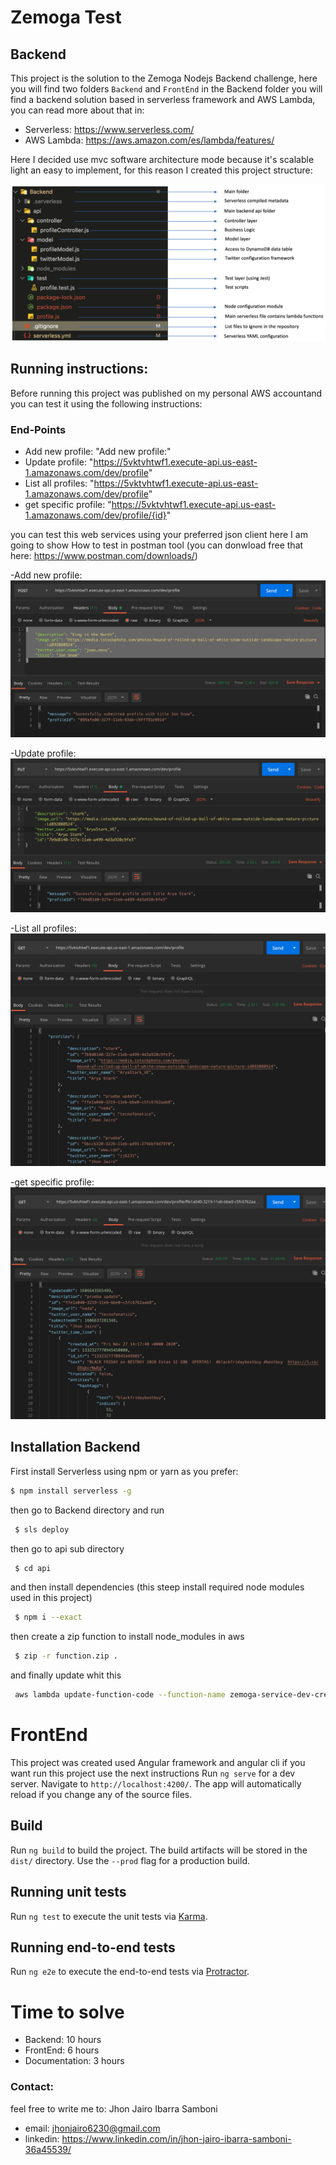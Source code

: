 # Zemoga Test
## Backend
This project is the solution to the Zemoga Nodejs Backend challenge, here you will find two folders `Backend` and `FrontEnd` in the Backend folder you will find a backend solution based in serverless framework and AWS Lambda, you can read more about that in:

- Serverless: https://www.serverless.com/
- AWS Lambda: https://aws.amazon.com/es/lambda/features/

Here I decided use mvc software architecture mode because it's scalable light an easy to implement, for this reason I created this project structure:

 ![alt text](https://github.com/jhonjairo6230/ZemogaTest/blob/documentation/assets/backend-structure.png)

## Running instructions:
Before running this project was published on my personal AWS accountand you can test it using the following instructions: 

### End-Points
- Add new profile: "Add new profile:"
- Update profile: "https://5vktvhtwf1.execute-api.us-east-1.amazonaws.com/dev/profile"
- List all profiles: "https://5vktvhtwf1.execute-api.us-east-1.amazonaws.com/dev/profile"
- get specific profile: "https://5vktvhtwf1.execute-api.us-east-1.amazonaws.com/dev/profile/{id}"

you can test this web services using your preferred json client here I am going to show How to test in postman tool (you can donwload free that here: https://www.postman.com/downloads/)

-Add new profile:
![alt text](https://github.com/jhonjairo6230/ZemogaTest/blob/documentation/assets/create-profile.png)

-Update profile:
![alt text](https://github.com/jhonjairo6230/ZemogaTest/blob/documentation/assets/update-profile.png)

-List all profiles:
![alt text](https://github.com/jhonjairo6230/ZemogaTest/blob/documentation/assets/get-all.png)

-get specific profile:
![alt text](https://github.com/jhonjairo6230/ZemogaTest/blob/documentation/assets/get-one.png)


## Installation Backend
 First install Serverless using npm or yarn as you prefer:
 ```sh
 $ npm install serverless -g 
```

then go to Backend directory and run 
```sh
 $ sls deploy
```

then go to api sub directory
```sh
 $ cd api
```
and then install dependencies (this steep install required node modules used in this project)
```sh
 $ npm i --exact
```
then create a zip function to install node_modules in aws
```sh
 $ zip -r function.zip .
```

and finally update whit this
```sh
 aws lambda update-function-code --function-name zemoga-service-dev-createProfile --zip-file fileb://function.zip
```

# FrontEnd
This project was created used Angular framework and angular cli if you want run this project use the next instructions
Run `ng serve` for a dev server. Navigate to `http://localhost:4200/`. The app will automatically reload if you change any of the source files.

## Build

Run `ng build` to build the project. The build artifacts will be stored in the `dist/` directory. Use the `--prod` flag for a production build.

## Running unit tests

Run `ng test` to execute the unit tests via [Karma](https://karma-runner.github.io).

## Running end-to-end tests

Run `ng e2e` to execute the end-to-end tests via [Protractor](http://www.protractortest.org/).

# Time to solve

- Backend: 10 hours
- FrontEnd: 6 hours
- Documentation: 3 hours

 ### Contact:
 feel free to write me to:
 Jhon Jairo Ibarra Samboni
 * email: jhonjairo6230@gmail.com
 * linkedin: https://www.linkedin.com/in/jhon-jairo-ibarra-samboni-36a45539/